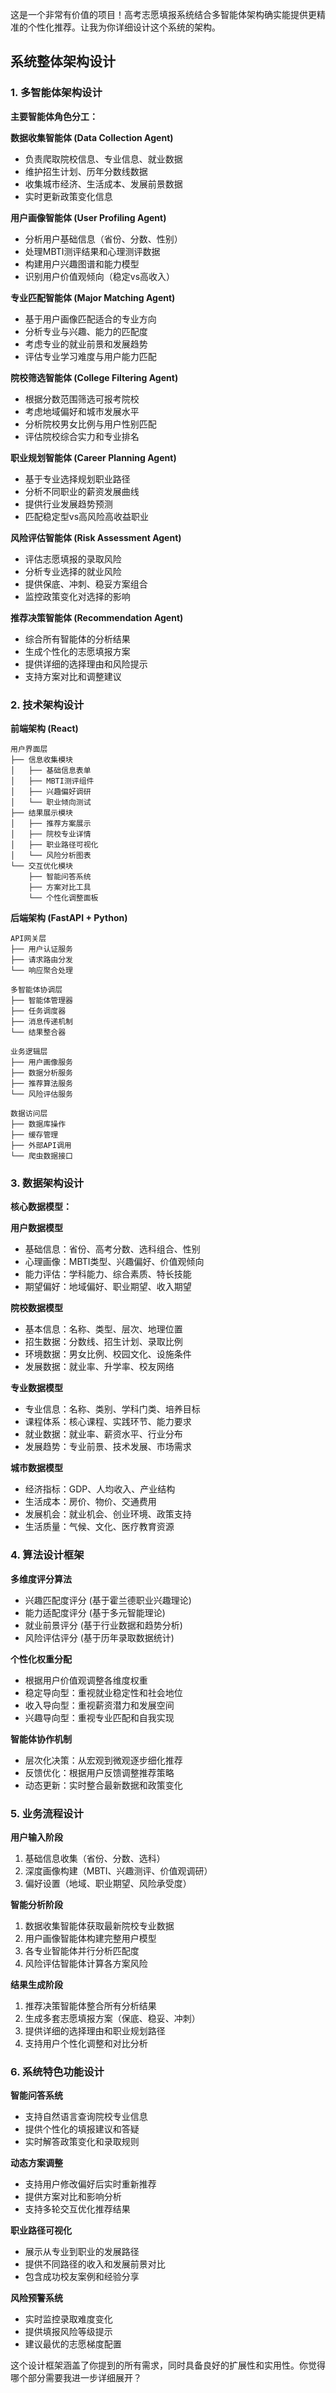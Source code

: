 这是一个非常有价值的项目！高考志愿填报系统结合多智能体架构确实能提供更精准的个性化推荐。让我为你详细设计这个系统的架构。

## 系统整体架构设计

### 1. 多智能体架构设计

**主要智能体角色分工：**

**数据收集智能体 (Data Collection Agent)**
- 负责爬取院校信息、专业信息、就业数据
- 维护招生计划、历年分数线数据
- 收集城市经济、生活成本、发展前景数据
- 实时更新政策变化信息

**用户画像智能体 (User Profiling Agent)**
- 分析用户基础信息（省份、分数、性别）
- 处理MBTI测评结果和心理测评数据
- 构建用户兴趣图谱和能力模型
- 识别用户价值观倾向（稳定vs高收入）

**专业匹配智能体 (Major Matching Agent)**
- 基于用户画像匹配适合的专业方向
- 分析专业与兴趣、能力的匹配度
- 考虑专业的就业前景和发展趋势
- 评估专业学习难度与用户能力匹配

**院校筛选智能体 (College Filtering Agent)**
- 根据分数范围筛选可报考院校
- 考虑地域偏好和城市发展水平
- 分析院校男女比例与用户性别匹配
- 评估院校综合实力和专业排名

**职业规划智能体 (Career Planning Agent)**
- 基于专业选择规划职业路径
- 分析不同职业的薪资发展曲线
- 提供行业发展趋势预测
- 匹配稳定型vs高风险高收益职业

**风险评估智能体 (Risk Assessment Agent)**
- 评估志愿填报的录取风险
- 分析专业选择的就业风险
- 提供保底、冲刺、稳妥方案组合
- 监控政策变化对选择的影响

**推荐决策智能体 (Recommendation Agent)**
- 综合所有智能体的分析结果
- 生成个性化的志愿填报方案
- 提供详细的选择理由和风险提示
- 支持方案对比和调整建议

### 2. 技术架构设计

**前端架构 (React)**
```
用户界面层
├── 信息收集模块
│   ├── 基础信息表单
│   ├── MBTI测评组件
│   ├── 兴趣偏好调研
│   └── 职业倾向测试
├── 结果展示模块
│   ├── 推荐方案展示
│   ├── 院校专业详情
│   ├── 职业路径可视化
│   └── 风险分析图表
└── 交互优化模块
    ├── 智能问答系统
    ├── 方案对比工具
    └── 个性化调整面板
```

**后端架构 (FastAPI + Python)**
```
API网关层
├── 用户认证服务
├── 请求路由分发
└── 响应聚合处理

多智能体协调层
├── 智能体管理器
├── 任务调度器
├── 消息传递机制
└── 结果整合器

业务逻辑层
├── 用户画像服务
├── 数据分析服务
├── 推荐算法服务
└── 风险评估服务

数据访问层
├── 数据库操作
├── 缓存管理
├── 外部API调用
└── 爬虫数据接口
```

### 3. 数据架构设计

**核心数据模型：**

**用户数据模型**
- 基础信息：省份、高考分数、选科组合、性别
- 心理画像：MBTI类型、兴趣偏好、价值观倾向
- 能力评估：学科能力、综合素质、特长技能
- 期望偏好：地域偏好、职业期望、收入期望

**院校数据模型**
- 基本信息：名称、类型、层次、地理位置
- 招生数据：分数线、招生计划、录取比例
- 环境数据：男女比例、校园文化、设施条件
- 发展数据：就业率、升学率、校友网络

**专业数据模型**
- 专业信息：名称、类别、学科门类、培养目标
- 课程体系：核心课程、实践环节、能力要求
- 就业数据：就业率、薪资水平、行业分布
- 发展趋势：专业前景、技术发展、市场需求

**城市数据模型**
- 经济指标：GDP、人均收入、产业结构
- 生活成本：房价、物价、交通费用
- 发展机会：就业机会、创业环境、政策支持
- 生活质量：气候、文化、医疗教育资源

### 4. 算法设计框架

**多维度评分算法**
- 兴趣匹配度评分 (基于霍兰德职业兴趣理论)
- 能力适配度评分 (基于多元智能理论)
- 就业前景评分 (基于行业数据和趋势分析)
- 风险评估评分 (基于历年录取数据统计)

**个性化权重分配**
- 根据用户价值观调整各维度权重
- 稳定导向型：重视就业稳定性和社会地位
- 收入导向型：重视薪资潜力和发展空间
- 兴趣导向型：重视专业匹配和自我实现

**智能体协作机制**
- 层次化决策：从宏观到微观逐步细化推荐
- 反馈优化：根据用户反馈调整推荐策略
- 动态更新：实时整合最新数据和政策变化

### 5. 业务流程设计

**用户输入阶段**
1. 基础信息收集（省份、分数、选科）
2. 深度画像构建（MBTI、兴趣测评、价值观调研）
3. 偏好设置（地域、职业期望、风险承受度）

**智能分析阶段**
1. 数据收集智能体获取最新院校专业数据
2. 用户画像智能体构建完整用户模型
3. 各专业智能体并行分析匹配度
4. 风险评估智能体计算各方案风险

**结果生成阶段**
1. 推荐决策智能体整合所有分析结果
2. 生成多套志愿填报方案（保底、稳妥、冲刺）
3. 提供详细的选择理由和职业规划路径
4. 支持用户个性化调整和对比分析

### 6. 系统特色功能设计

**智能问答系统**
- 支持自然语言查询院校专业信息
- 提供个性化的填报建议和答疑
- 实时解答政策变化和录取规则

**动态方案调整**
- 支持用户修改偏好后实时重新推荐
- 提供方案对比和影响分析
- 支持多轮交互优化推荐结果

**职业路径可视化**
- 展示从专业到职业的发展路径
- 提供不同路径的收入和发展前景对比
- 包含成功校友案例和经验分享

**风险预警系统**
- 实时监控录取难度变化
- 提供填报风险等级提示
- 建议最优的志愿梯度配置

这个设计框架涵盖了你提到的所有需求，同时具备良好的扩展性和实用性。你觉得哪个部分需要我进一步详细展开？
